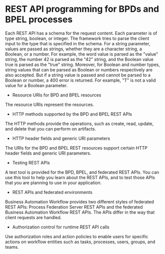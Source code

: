 # REST API programming for BPDs and BPEL processes

Each REST API has a schema for the request content. Each parameter
is of type string, boolean, or integer.
The framework tries to parse the client input to the type that is
specified in the schema. For a string parameter,
values are passed as strings, whether they are a character string,
a Boolean, or a number. For example, the word value is
parsed as the "value" string, the number 42 is
parsed as the "42" string, and the Boolean value true is
parsed as the "true" string. Moreover, for Boolean
and number types, string values that can be parsed as Boolean or numbers
respectively are also accepted. But if a string value is passed and
cannot be parsed to a Boolean or number, a 400 error
is returned. For example, "T" is not a valid
value for a Boolean parameter.

- Resource URIs for BPD and BPEL resources

The resource URIs represent the resources.
- HTTP methods supported by the BPD and BPEL REST APIs

The HTTP methods provide the operations, such as create, read, update, and delete that you can perform on artifacts.
- HTTP header fields and generic URI parameters

The URIs for the BPD and BPEL REST resources support certain HTTP header fields and generic URI parameters.
- Testing REST APIs

A test tool is provided for the BPD, BPEL, and federated REST APIs. You can use this tool to help you learn about the REST APIs, and to test those APIs that you are planning to use in your application.
- REST APIs and federated environments

Business Automation Workflow provides two different styles of federated REST APIs: Process Federation Server REST APIs and the federated Business Automation Workflow REST APIs. The APIs differ in the way that client requests are handled.
- Authorization control for runtime REST API calls

Use authorization roles and action policies to enable users for specific actions on workflow entities such as tasks, processes, users, groups, and teams.